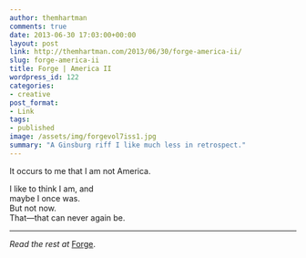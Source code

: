 ```yaml
---
author: themhartman
comments: true
date: 2013-06-30 17:03:00+00:00
layout: post
link: http://themhartman.com/2013/06/30/forge-america-ii/
slug: forge-america-ii
title: Forge | America II
wordpress_id: 122
categories:
- creative
post_format:
- Link
tags:
- published
image: /assets/img/forgevol7iss1.jpg
summary: "A Ginsburg riff I like much less in retrospect."
---
```


It occurs to me that I am not America.

I like to think I am, and<br>
maybe I once was.<br>
But not now.<br>
That―that can never again be.

---

_Read the rest at_ [Forge](http://forgejournal.com/forge/2013/06/30/america-ii/).
